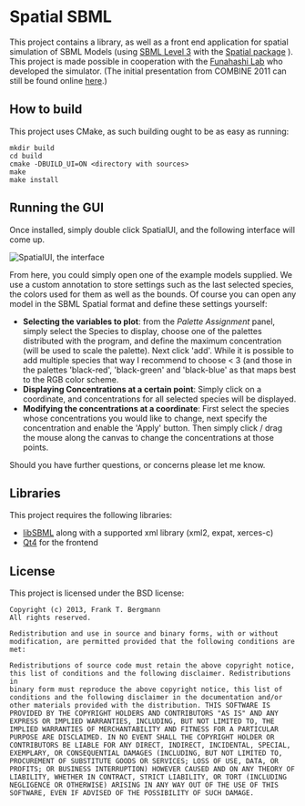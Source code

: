 # Spatial SBML
This project contains a library, as well as a front end application for spatial simulation of SBML Models (using [SBML Level 3](http://sbml.org/Documents/Specifications) with the [Spatial package](http://sbml.org/Community/Wiki/SBML_Level_3_Proposals/Spatial_Geometries_and_Spatial_Processes "Spatial package") ). This project is made possible in cooperation with the [Funahashi Lab](http://fun.bio.keio.ac.jp/) who developed the simulator. (The initial presentation from COMBINE 2011 can still be found online [here](http://co.mbine.org/events/COMBINE_2011/agenda?q=system/files/2011-09-04-combine-funahashi-spatial-simulator.pdf).) 

## How to build
This project uses CMake, as such building ought to be as easy as running:

```
mkdir build  
cd build  
cmake -DBUILD_UI=ON <directory with sources>  
make  
make install
```

## Running the GUI
Once installed, simply double click SpatialUI, and the following interface will come up.   

![SpatialUI, the interface](https://raw.github.com/fbergmann/spatial-sbml/master/screenshots/2012-06-12_fish300x300.png)

From here, you could simply open one of the example models supplied. We use a custom annotation to store settings such as the last selected species, the colors used for them as well as the bounds. Of course you can open any model in the SBML Spatial format and define these settings yourself: 

- **Selecting the variables to plot**: from the *Palette Assignment* panel, simply select the Species to display, choose one of the palettes distributed with the program, and define the maximum concentration (will be used to scale the palette). Next click 'add'. While it is possible to add multiple species that way I recommend to choose < 3 (and those in the palettes 'black-red', 'black-green' and 'black-blue' as that maps best to the RGB color scheme. 
- **Displaying Concentrations at a certain point**: Simply click on a coordinate, and concentrations for all selected species will be displayed. 
- **Modifying the concentrations at a coordinate**: First select the species whose concentrations you would like to change, next specify the concentration and enable the 'Apply' button. Then simply click / drag the mouse along the canvas to change the concentrations at those points. 

Should you have further questions, or concerns please let me know. 

## Libraries
This project requires the following libraries: 

- [libSBML](http://sbml.org/Software/libSBML) along with a supported xml library (xml2, expat, xerces-c)
- [Qt4](http://qt-project.org/) for the frontend

## License
This project is licensed under the BSD license: 

```
Copyright (c) 2013, Frank T. Bergmann  
All rights reserved. 

Redistribution and use in source and binary forms, with or without 
modification, are permitted provided that the following conditions are 
met: 

Redistributions of source code must retain the above copyright notice, 
this list of conditions and the following disclaimer. Redistributions in 
binary form must reproduce the above copyright notice, this list of 
conditions and the following disclaimer in the documentation and/or 
other materials provided with the distribution. THIS SOFTWARE IS 
PROVIDED BY THE COPYRIGHT HOLDERS AND CONTRIBUTORS "AS IS" AND ANY 
EXPRESS OR IMPLIED WARRANTIES, INCLUDING, BUT NOT LIMITED TO, THE 
IMPLIED WARRANTIES OF MERCHANTABILITY AND FITNESS FOR A PARTICULAR 
PURPOSE ARE DISCLAIMED. IN NO EVENT SHALL THE COPYRIGHT HOLDER OR 
CONTRIBUTORS BE LIABLE FOR ANY DIRECT, INDIRECT, INCIDENTAL, SPECIAL, 
EXEMPLARY, OR CONSEQUENTIAL DAMAGES (INCLUDING, BUT NOT LIMITED TO, 
PROCUREMENT OF SUBSTITUTE GOODS OR SERVICES; LOSS OF USE, DATA, OR 
PROFITS; OR BUSINESS INTERRUPTION) HOWEVER CAUSED AND ON ANY THEORY OF 
LIABILITY, WHETHER IN CONTRACT, STRICT LIABILITY, OR TORT (INCLUDING 
NEGLIGENCE OR OTHERWISE) ARISING IN ANY WAY OUT OF THE USE OF THIS 
SOFTWARE, EVEN IF ADVISED OF THE POSSIBILITY OF SUCH DAMAGE. 

```
